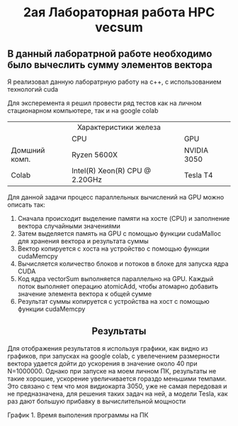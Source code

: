 <h1 align="center">2ая Лабораторная работа HPC vecsum </h1>
<h2> В данный лаборатрной работе необходимо было вычеслить сумму элементов вектора</h2>
<p>Я реализовал данную лаборатрную работу на c++, с использованием технологий cuda</p>
<p> Для эксперемента я решил провести ряд тестов как на личном стационарном компьютере, так и на google colab</p>
<table>
	<tbody>
		<tr>
			<td colspan="3" align="center">Характеристики железа</td>
		</tr>
		<tr>
			<td></td>
			<td>CPU</td>
			<td>GPU</td>
		</tr>
		<tr>
			<td>Домшний комп.</td>
			<td>Ryzen 5600X</td>
			<td>NVIDIA 3050</td>
		</tr>
		<tr>
			<td>Colab</td>
      <td>Intel(R) Xeon(R) CPU @ 2.20GHz</td>
			<td>Tesla T4</td>		
		</tr>
	</tbody>
</table>
<p> Для данной задачи процесс параллельных вычислений на GPU можно описать так:</p>
<ol>
	<li>Сначала происходит выделение памяти на хосте (CPU) и заполнение вектора случайными значениями</li>
	<li>Затем выделяется память на GPU с помощью функции cudaMalloc для хранения вектора и результата суммы</li>
	<li>Вектор копируется с хоста на устройство с помощью функции cudaMemcpy</li>
	<li>Вычисляется количество блоков и потоков в блоке для запуска ядра CUDA</li>
	<li>Код ядра vectorSum выполняется параллельно на GPU. Каждый поток выполняет операцию atomicAdd, чтобы атомарно добавить значение элемента вектора к общей сумме</li>
	<li>Результат суммы копируется с устройства на хост с помощью функции cudaMemcpy</li>
	
</ol>
<h2 align="center">Результаты</h2>
<p>Для отображения результатов я используя графики, как видно из графиков, при запусках на google colab, с увелечением размерности вектора удается дойти до ускорения в значение около 40 при N=1000000. Однако при запуске на моем личном ПК, результаты не такие хорошие, ускорение увеличивается гораздо меньшими темпами. Это связано с тем что моя видиокарта 3050, уже не самая передовая и не предназначена, для решения таких задач на ней, а модели Tesla, как раз дают большую прибавку в вычислительной мощности</p>
График 1. Время выполения программы на ПК
